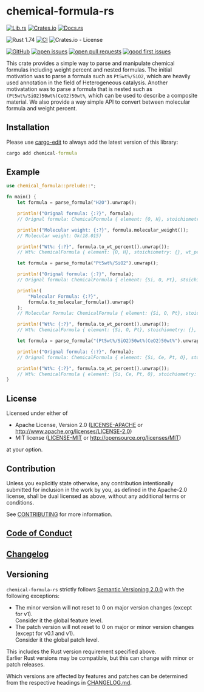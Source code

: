 # chemical-formula-rs

[![Lib.rs](https://img.shields.io/badge/Lib.rs-*-84f)](https://lib.rs/crates/chemical-formula)
[![Crates.io](https://img.shields.io/crates/v/chemical-formula)](https://crates.io/crates/chemical-formula)
[![Docs.rs](https://docs.rs/chemical-formula/badge.svg)](https://docs.rs/chemical-formula)

![Rust 1.74](https://img.shields.io/static/v1?logo=Rust&label=&message=1.74&color=grey)
[![CI](https://github.com/Ameyanagi/chemical-formula-rs/workflows/CI/badge.svg?branch=develop)](https://github.com/Ameyanagi/chemical-formula-rs/actions?query=workflow%3ACI+branch%3Adevelop)
![Crates.io - License](https://img.shields.io/crates/l/chemical-formula/0.1.0)

[![GitHub](https://img.shields.io/static/v1?logo=GitHub&label=&message=%20&color=grey)](https://github.com/Ameyanagi/chemical-formula-rs)
[![open issues](https://img.shields.io/github/issues-raw/Ameyanagi/chemical-formula-rs)](https://github.com/Ameyanagi/chemical-formula-rs/issues)
[![open pull requests](https://img.shields.io/github/issues-pr-raw/Ameyanagi/chemical-formula-rs)](https://github.com/Ameyanagi/chemical-formula-rs/pulls)
[![good first issues](https://img.shields.io/github/issues-raw/Ameyanagi/chemical-formula-rs/good%20first%20issue?label=good+first+issues)](https://github.com/Ameyanagi/chemical-formula-rs/contribute)

This crate provides a simple way to parse and manipulate chemical formulas including weight percent and nested formulas.
The initial motivation was to parse a formula such as `Pt5wt%/SiO2`, which are heavily used annotation in the field of Heterogeneous catalysis.
Another motivatation was to parse a formula that is nested such as `(Pt5wt%/SiO2)50wt%(CeO2)50wt%`, which can be used to describe a composite material.
We also provide a way simple API to convert between molecular formula and weight percent.

## Installation

Please use [cargo-edit](https://crates.io/crates/cargo-edit) to always add the latest version of this library:

```cmd
cargo add chemical-formula
```

## Example

```rust
use chemical_formula::prelude::*;

fn main() {
    let formula = parse_formula("H2O").unwrap();

    println!("Orignal formula: {:?}", formula);
    // Orignal formula: ChemicalFormula { element: {O, H}, stoichiometry: {H: 2.0, O: 1.0}, wt_percent: {} }

    println!("Molecular weight: {:?}", formula.molecular_weight());
    // Molecular weight: Ok(18.015)

    println!("Wt%: {:?}", formula.to_wt_percent().unwrap());
    // Wt%: ChemicalFormula { element: {O, H}, stoichiometry: {}, wt_percent: {H: 11.19067443796836, O: 88.80932556203165} }

    let formula = parse_formula("Pt5wt%/SiO2").unwrap();

    println!("Orignal formula: {:?}", formula);
    // Orignal formula: ChemicalFormula { element: {Si, O, Pt}, stoichiometry: {Si: 1.0, O: 2.0}, wt_percent: {Pt: 5.0} }

    println!(
        "Molecular Formula: {:?}",
        formula.to_molecular_formula().unwrap()
    );
    // Molecular Formula: ChemicalFormula { element: {Si, O, Pt}, stoichiometry: {Si: 1.0, Pt: 0.016209751480873558, O: 2.0}, wt_percent: {} }

    println!("Wt%: {:?}", formula.to_wt_percent().unwrap());
    // Wt%: ChemicalFormula { element: {Si, O, Pt}, stoichiometry: {}, wt_percent: {Pt: 5.0, Si: 44.406487692026026, O: 50.59351230797397} }

    let formula = parse_formula("(Pt5wt%/SiO2)50wt%(CeO2)50wt%").unwrap();

    println!("Orignal formula: {:?}", formula);
    // Orignal formula: ChemicalFormula { element: {Si, Ce, Pt, O}, stoichiometry: {}, wt_percent: {Si: 22.203243846013017, O: 34.59233931398559, Pt: 2.5000000000000004, Ce: 40.70441684000139} }

    println!("Wt%: {:?}", formula.to_wt_percent().unwrap());
    // Wt%: ChemicalFormula { element: {Si, Ce, Pt, O}, stoichiometry: {}, wt_percent: {Si: 22.203243846013017, O: 34.59233931398559, Pt: 2.5000000000000004, Ce: 40.70441684000139} }
}
```

## License

Licensed under either of

- Apache License, Version 2.0
  ([LICENSE-APACHE](LICENSE-APACHE) or <http://www.apache.org/licenses/LICENSE-2.0>)
- MIT license
  ([LICENSE-MIT](LICENSE-MIT) or <http://opensource.org/licenses/MIT>)

at your option.

## Contribution

Unless you explicitly state otherwise, any contribution intentionally submitted
for inclusion in the work by you, as defined in the Apache-2.0 license, shall be
dual licensed as above, without any additional terms or conditions.

See [CONTRIBUTING](CONTRIBUTING.md) for more information.

## [Code of Conduct](CODE_OF_CONDUCT.md)

## [Changelog](CHANGELOG.md)

## Versioning

`chemical-formula-rs` strictly follows [Semantic Versioning 2.0.0](https://semver.org/spec/v2.0.0.html) with the following exceptions:

- The minor version will not reset to 0 on major version changes (except for v1).  
  Consider it the global feature level.
- The patch version will not reset to 0 on major or minor version changes (except for v0.1 and v1).  
  Consider it the global patch level.

This includes the Rust version requirement specified above.  
Earlier Rust versions may be compatible, but this can change with minor or patch releases.

Which versions are affected by features and patches can be determined from the respective headings in [CHANGELOG.md](CHANGELOG.md).

<!-- Note that dependencies of this crate may have a more lenient MSRV policy! -->
<!-- Please use `cargo +nightly update -Z minimal-versions` in your automation if you don't generate Cargo.lock manually (or as necessary) and require support for a compiler older than current stable. -->
